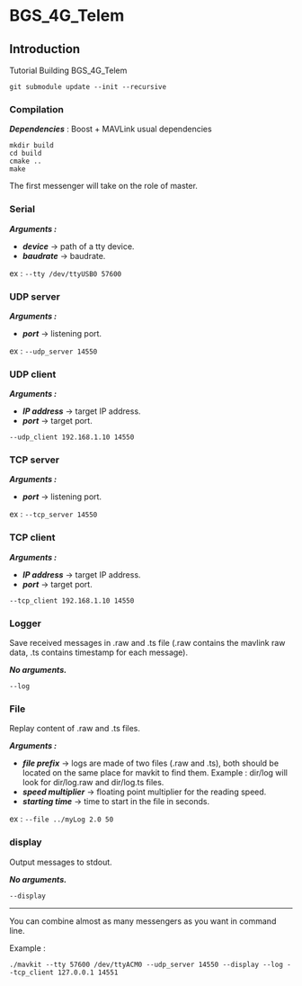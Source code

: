 # BGS_4G_Telem

## Introduction
Tutorial Building BGS_4G_Telem

```Shell
git submodule update --init --recursive
```

### Compilation
***Dependencies*** : Boost + MAVLink usual dependencies

```shell
mkdir build
cd build
cmake ..
make
```

The first messenger will take on the role of master.

### Serial
***Arguments :***
* ***device*** -> path of a tty device.
* ***baudrate*** -> baudrate.

ex : `--tty /dev/ttyUSB0 57600`

### UDP server
***Arguments :***
* ***port*** -> listening port.

ex : `--udp_server 14550`

### UDP client
***Arguments :***
* ***IP address*** -> target IP address.
* ***port*** -> target port.

`--udp_client 192.168.1.10 14550`

### TCP server
***Arguments :***
* ***port*** -> listening port.

ex : `--tcp_server 14550`

### TCP client
***Arguments :***
* ***IP address*** -> target IP address.
* ***port*** -> target port.

`--tcp_client 192.168.1.10 14550`

### Logger
Save received messages in .raw and .ts file (.raw contains the mavlink raw data, .ts contains timestamp for each message).

***No arguments.***

`--log`

### File
Replay content of .raw and .ts files.

***Arguments :***
* ***file prefix*** -> logs are made of two files (.raw and .ts), both should be located on the same place for mavkit to find them. Example : dir/log will look for dir/log.raw and dir/log.ts files.
* ***speed multiplier*** -> floating point multiplier for the reading speed.
* ***starting time*** -> time to start in the file in seconds.

ex : `--file ../myLog 2.0 50`

### display
Output messages to stdout.

***No arguments.***

`--display`

---
You can combine almost as many messengers as you want in command line.

Example :

```Shell
./mavkit --tty 57600 /dev/ttyACM0 --udp_server 14550 --display --log --tcp_client 127.0.0.1 14551
```

